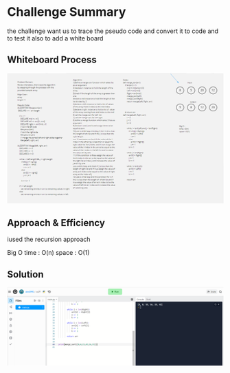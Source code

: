 # Challenge Summary

the challenge want us to trace the pseudo code and convert it to code and to test it also to add a white board

## Whiteboard Process

<img src="cc 27 white board.PNG">

## Approach & Efficiency

iused the recursion approach

Big O
time : O(n)
space : O(1)

## Solution

<img src="cc27 verfication.PNG">
